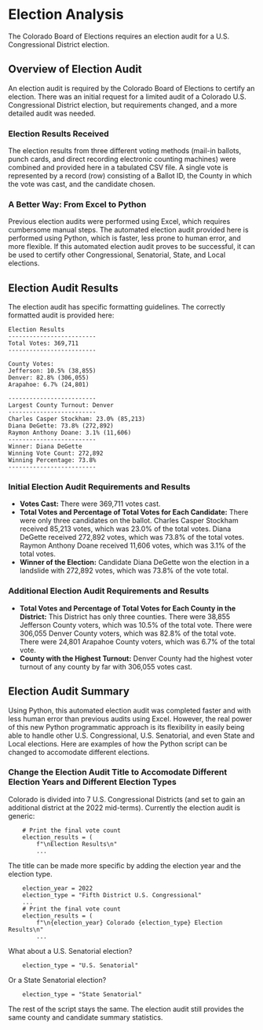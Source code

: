 # Election Analysis
The Colorado Board of Elections requires an election audit for a U.S. Congressional District election.

## Overview of Election Audit
An election audit is required by the Colorado Board of Elections to certify an election. There was an initial request for a limited audit of a Colorado U.S. Congressional District election, but requirements changed, and a more detailed audit was needed.

### Election Results Received
The election results from three different voting methods (mail-in ballots, punch cards, and direct recording electronic counting machines) were combined and provided here in a tabulated CSV file. A single vote is represented by a record (row) consisting of a Ballot ID, the County in which the vote was cast, and the candidate chosen. 

### A Better Way: From Excel to Python
Previous election audits were performed using Excel, which requires cumbersome manual steps. The automated election audit provided here is performed using Python, which is faster, less prone to human error, and more flexible. If this automated election audit proves to be successful, it can be used to certify other Congressional, Senatorial, State, and Local elections.

## Election Audit Results
The election audit has specific formatting guidelines. The correctly formatted audit is provided here:

```
Election Results
-------------------------
Total Votes: 369,711
-------------------------

County Votes:
Jefferson: 10.5% (38,855)
Denver: 82.8% (306,055)
Arapahoe: 6.7% (24,801)

-------------------------
Largest County Turnout: Denver
-------------------------
Charles Casper Stockham: 23.0% (85,213)
Diana DeGette: 73.8% (272,892)
Raymon Anthony Doane: 3.1% (11,606)
-------------------------
Winner: Diana DeGette
Winning Vote Count: 272,892
Winning Percentage: 73.8%
-------------------------
```

### Initial Election Audit Requirements and Results
- **Votes Cast:** There were 369,711 votes cast.
- **Total Votes and Percentage of Total Votes for Each Candidate:** There were only three candidates on the ballot. Charles Casper Stockham received 85,213 votes, which was 23.0% of the total votes. Diana DeGette received 272,892 votes, which was 73.8% of the total votes. Raymon Anthony Doane received 11,606 votes, which was 3.1% of the total votes.
- **Winner of the Election:** Candidate Diana DeGette won the election in a landslide with 272,892 votes, which was 73.8% of the vote total.

### Additional Election Audit Requirements and Results
- **Total Votes and Percentage of Total Votes for Each County in the District:** This District has only three counties. There were 38,855 Jefferson County voters, which was 10.5% of the total vote. There were 306,055 Denver County voters, which was 82.8% of the total vote. There were 24,801 Arapahoe County voters, which was 6.7% of the total vote.
- **County with the Highest Turnout:** Denver County had the highest voter turnout of any county by far with 306,055 votes cast.


## Election Audit Summary
Using Python, this automated election audit was completed faster and with less human error than previous audits using Excel. However, the real power of this new Python programmatic approach is its flexibility in easily being able to handle other U.S. Congressional, U.S. Senatorial, and even State and Local elections. Here are examples of how the Python script can be changed to accomodate different elections.

### Change the Election Audit Title to Accomodate Different Election Years and Different Election Types
Colorado is divided into 7 U.S. Congressional Districts (and set to gain an additional district at the 2022 mid-terms). Currently the election audit is generic:

```
    # Print the final vote count
    election_results = (
        f"\nElection Results\n"
        ...
```

The title can be made more specific by adding the election year and the election type.

```
    election_year = 2022
    election_type = "Fifth District U.S. Congressional"
    ...
    # Print the final vote count
    election_results = (
        f"\n{election_year} Colorado {election_type} Election Results\n"
        ...
```

What about a U.S. Senatorial election?

```
    election_type = "U.S. Senatorial"
```

Or a State Senatorial election?

```
    election_type = "State Senatorial"
```

The rest of the script stays the same. The election audit still provides the same county and candidate summary statistics.